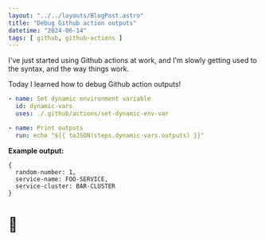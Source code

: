 ```yaml
---
layout: "../../layouts/BlogPost.astro"
title: "Debug Github action outputs"
datetime: "2024-06-14"
tags: [ github, github-actions ]
---
```


I've just started using Github actions at work, and I'm slowly getting used to the syntax, and the way things work. 

Today I learned how to debug Github action outputs!

```yaml
- name: Set dynamic environment variable
  id: dynamic-vars
  uses: ./.github/actions/set-dynamic-env-var

- name: Print outputs
  run: echo "${{ toJSON(steps.dynamic-vars.outputs) }}"
```

**Example output:**
```text
{
  random-number: 1,
  service-name: FOO-SERVICE,
  service-cluster: BAR-CLUSTER
}
```

# 🐛

